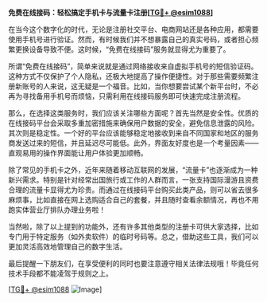 **免费在线接码：轻松搞定手机卡与流量卡注册[[TG💪+ @esim1088](https://t.me/s/esim1088)]**

在当今这个数字化的时代，无论是注册社交平台、电商网站还是各种应用，都需要使用手机号进行验证。然而，有时候我们并不想暴露自己的真实号码，或者担心频繁更换设备导致不便。这时候，“免费在线接码”服务就显得尤为重要了。

所谓“免费在线接码”，简单来说就是通过网络接收来自虚拟手机号的短信验证码。这种方式不仅保护了个人隐私，还极大地提高了操作便捷性。对于那些需要频繁注册新账号的人来说，这无疑是一个福音。比如，当你想要尝试某个新平台时，不必再为寻找备用手机号而烦恼，只需利用在线接码服务即可快速完成注册流程。

那么，在选择这类服务时，我们应该关注哪些方面呢？首先当然是安全性。优质的在线接码平台会采取多重加密措施来确保用户数据的安全，避免信息泄露的风险。其次则是稳定性。一个好的平台应该能够稳定地接收到来自不同国家和地区的服务商发送过来的短信，并且延迟尽可能低。此外，界面友好度也是一个考量因素——直观易用的操作界面能让用户体验更加顺畅。

除了常见的手机卡之外，近年来随着移动互联网的发展，“流量卡”也逐渐成为一种新兴需求。特别是针对经常出国旅行或工作的人群而言，一张支持国际漫游且资费合理的流量卡显得尤为珍贵。而通过在线接码平台购买此类产品，则可以省去很多麻烦事，比如直接在网上选购适合自己的套餐，并且随时查看余额情况，再也不用跑实体营业厅排队办理业务啦！

当然啦，除了以上提到的功能外，还有许多其他类型的注册卡可供大家选择，比如专门用于特定服务（如外卖软件）的临时号码等。总之，借助这些工具，我们可以更加灵活高效地管理自己的数字生活。

最后提醒一下朋友们，在享受便利的同时也要注意遵守相关法律法规哦！毕竟任何技术手段都不能凌驾于规则之上。

[[TG💪+ @esim1088](https://t.me/s/esim1088) ![Image](https://i.postimg.cc/4NQfJmqS/Snipaste-2025-05-13-00-14-12.png)]
